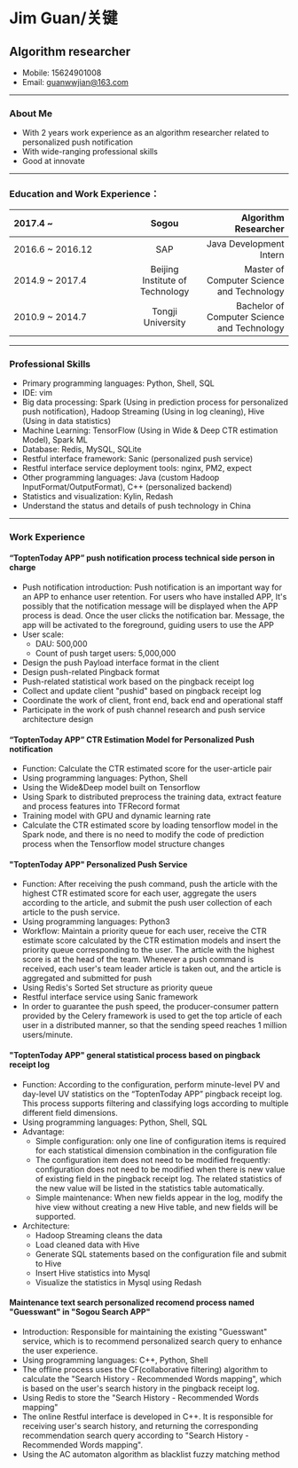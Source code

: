 <html>
<link href="jianli.css"rel="stylesheet"></link>
</html>

Jim Guan/关键
===
Algorithm researcher
---
- Mobile: 15624901008
- Email: guanwwjian@163.com

---

### About Me
- With 2 years work experience as an algorithm researcher related to personalized push notification
- With wide-ranging professional skills
- Good at innovate

---

### Education and Work Experience：
<style>
table th:first-of-type {
	width: 200px;
}
</style>
|2017.4 ~|Sogou|Algorithm Researcher|
|:---|:---:|---:|
|2016.6 ~ 2016.12|SAP|Java Development Intern|
|2014.9 ~ 2017.4|Beijing Institute of Technology|Master of Computer Science and Technology|
|2010.9 ~ 2014.7|Tongji University|Bachelor of Computer Science and Technology|

---

### Professional Skills

- Primary programming languages: Python, Shell, SQL
- IDE: vim
- Big data processing: Spark (Using in prediction process for personalized push notification), Hadoop Streaming (Using in log cleaning), Hive (Using in data statistics)
- Machine Learning: TensorFlow (Using in Wide & Deep CTR estimation Model), Spark ML
- Database: Redis, MySQL, SQLite
- Restful interface framework: Sanic (personalized push service)
- Restful interface service deployment tools: nginx, PM2, expect
- Other programming languages: Java (custom Hadoop InputFormat/OutputFormat), C++ (personalized backend)
- Statistics and visualization: Kylin, Redash
- Understand the status and details of push technology in China

---

### Work Experience
#### “ToptenToday APP” push notification process technical side person in charge
- Push notification introduction: Push notification is an important way for an APP to enhance user retention. For users who have installed APP, It's possibly that the notification message will be displayed when the APP process is dead. Once the user clicks the notification bar. Message, the app will be activated to the foreground, guiding users to use the APP
- User scale:
	- DAU: 500,000
	- Count of push target users: 5,000,000
- Design the push Payload interface format in the client
- Design push-related Pingback format
- Push-related statistical work based on the pingback receipt log
- Collect and update client "pushid" based on pingback receipt log
- Coordinate the work of client, front end, back end and operational staff
- Participate in the work of push channel research and push service architecture design

#### “ToptenToday APP” CTR Estimation Model for Personalized Push notification
- Function: Calculate the CTR estimated score for the user-article pair
- Using programming languages: Python, Shell
- Using the Wide&Deep model built on Tensorflow
- Using Spark to distributed preprocess the training data, extract feature and process features into TFRecord format
- Training model with GPU and dynamic learning rate
- Calculate the CTR estimated score by loading tensorflow model in the Spark node, and there is no need to modify the code of prediction process when the Tensorflow model structure changes

#### "ToptenToday APP" Personalized Push Service
- Function: After receiving the push command, push the article with the highest CTR estimated score for each user, aggregate the users according to the article, and submit the push user collection of each article to the push service.
- Using programming languages: Python3
- Workflow: Maintain a priority queue for each user, receive the CTR estimate score calculated by the CTR estimation models and insert the priority queue corresponding to the user. The article with the highest score is at the head of the team. Whenever a push command is received, each user's team leader article is taken out, and the article is aggregated and submitted for push
- Using Redis's Sorted Set structure as priority queue
- Restful interface service using Sanic framework
- In order to guarantee the push speed, the producer-consumer pattern provided by the Celery framework is used to get the top article of each user in a distributed manner, so that the sending speed reaches 1 million users/minute.

#### "ToptenToday APP" general statistical process based on pingback receipt log
- Function: According to the configuration, perform minute-level PV and day-level UV statistics on the “ToptenToday APP” pingback receipt log. This process supports filtering and classifying logs according to multiple different field dimensions.
- Using programming languages: Python, Shell, SQL
- Advantage:
    - Simple configuration: only one line of configuration items is required for each statistical dimension combination in the configuration file
    - The configuration item does not need to be modified frequently: configuration does not need to be modified when there is new value of existing field in the pingback receipt log. The related statistics of the new value will be listed in the statistics table automatically.
    - Simple maintenance: When new fields appear in the log, modify the hive view without creating a new Hive table, and new fields will be supported.
- Architecture:
    - Hadoop Streaming cleans the data
    - Load cleaned data with Hive
    - Generate SQL statements based on the configuration file and submit to Hive
    - Insert Hive statistics into Mysql
    - Visualize the statistics in Mysql using Redash

#### Maintenance text search personalized recomend process named "Guesswant" in "Sogou Search APP"
- Introduction: Responsible for maintaining the existing "Guesswant" service, which is to recommend personalized search query to enhance the user experience.
- Using programming languages: C++, Python, Shell
- The offline process uses the CF(collaborative filtering) algorithm to calculate the "Search History - Recommended Words mapping", which is based on the user's search history in the pingback receipt log.
- Using Redis to store the "Search History - Recommended Words mapping"
- The online Restful interface is developed in C++. It is responsible for receiving user's search history,  and returning the corresponding recommendation search query according to "Search History - Recommended Words mapping".
- Using the AC automaton algorithm as blacklist fuzzy matching method
